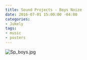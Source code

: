 ```yaml
---
title: Sound Projects - Boys Noize
date: 2016-07-01 15:00:00 -04:00
categories:
- Jukely
tags:
- music
- posters
---
```


![Sp_boys.jpg](/uploads/Sp_boys.jpg)